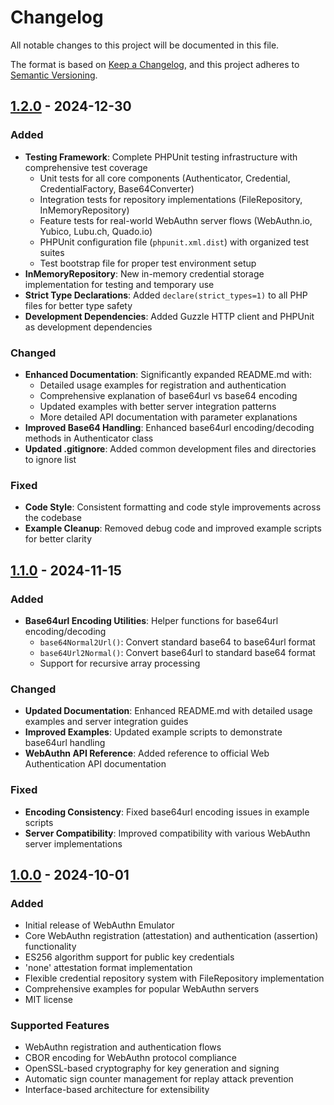 # Changelog

All notable changes to this project will be documented in this file.

The format is based on [Keep a Changelog](https://keepachangelog.com/en/1.0.0/),
and this project adheres to [Semantic Versioning](https://semver.org/spec/v2.0.0.html).

## [1.2.0] - 2024-12-30

### Added
- **Testing Framework**: Complete PHPUnit testing infrastructure with comprehensive test coverage
  - Unit tests for all core components (Authenticator, Credential, CredentialFactory, Base64Converter)
  - Integration tests for repository implementations (FileRepository, InMemoryRepository)
  - Feature tests for real-world WebAuthn server flows (WebAuthn.io, Yubico, Lubu.ch, Quado.io)
  - PHPUnit configuration file (`phpunit.xml.dist`) with organized test suites
  - Test bootstrap file for proper test environment setup
- **InMemoryRepository**: New in-memory credential storage implementation for testing and temporary use
- **Strict Type Declarations**: Added `declare(strict_types=1)` to all PHP files for better type safety
- **Development Dependencies**: Added Guzzle HTTP client and PHPUnit as development dependencies

### Changed
- **Enhanced Documentation**: Significantly expanded README.md with:
  - Detailed usage examples for registration and authentication
  - Comprehensive explanation of base64url vs base64 encoding
  - Updated examples with better server integration patterns
  - More detailed API documentation with parameter explanations
- **Improved Base64 Handling**: Enhanced base64url encoding/decoding methods in Authenticator class
- **Updated .gitignore**: Added common development files and directories to ignore list

### Fixed
- **Code Style**: Consistent formatting and code style improvements across the codebase
- **Example Cleanup**: Removed debug code and improved example scripts for better clarity

## [1.1.0] - 2024-11-15

### Added
- **Base64url Encoding Utilities**: Helper functions for base64url encoding/decoding
  - `base64Normal2Url()`: Convert standard base64 to base64url format
  - `base64Url2Normal()`: Convert base64url to standard base64 format
  - Support for recursive array processing

### Changed
- **Updated Documentation**: Enhanced README.md with detailed usage examples and server integration guides
- **Improved Examples**: Updated example scripts to demonstrate base64url handling
- **WebAuthn API Reference**: Added reference to official Web Authentication API documentation

### Fixed
- **Encoding Consistency**: Fixed base64url encoding issues in example scripts
- **Server Compatibility**: Improved compatibility with various WebAuthn server implementations

## [1.0.0] - 2024-10-01

### Added
- Initial release of WebAuthn Emulator
- Core WebAuthn registration (attestation) and authentication (assertion) functionality
- ES256 algorithm support for public key credentials
- 'none' attestation format implementation
- Flexible credential repository system with FileRepository implementation
- Comprehensive examples for popular WebAuthn servers
- MIT license

### Supported Features
- WebAuthn registration and authentication flows
- CBOR encoding for WebAuthn protocol compliance
- OpenSSL-based cryptography for key generation and signing
- Automatic sign counter management for replay attack prevention
- Interface-based architecture for extensibility

[1.2.0]: https://github.com/pronin/webauthn-emulator/compare/1.1.0...1.2.0
[1.1.0]: https://github.com/pronin/webauthn-emulator/compare/1.0.0...1.1.0
[1.0.0]: https://github.com/pronin/webauthn-emulator/releases/tag/1.0.0